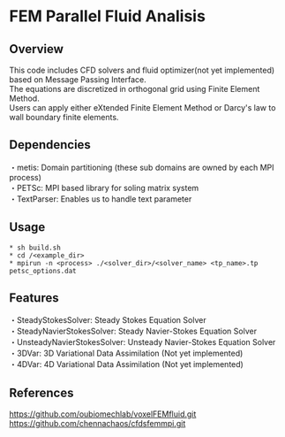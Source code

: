 # FEM Parallel Fluid Analisis
## Overview
This code includes CFD solvers and fluid optimizer(not yet implemented) based on Message Passing Interface. <br>
The equations are discretized in orthogonal grid using Finite Element Method. <br>
Users can apply either eXtended Finite Element Method or Darcy's law to wall boundary finite elements.
## Dependencies
・metis: Domain partitioning (these sub domains are owned by each MPI process) <br>
・PETSc: MPI based library for soling matrix system <br>
・TextParser: Enables us to handle text parameter
## Usage
    * sh build.sh
    * cd /<example_dir>
    * mpirun -n <process> ./<solver_dir>/<solver_name> <tp_name>.tp petsc_options.dat
## Features
・SteadyStokesSolver: Steady Stokes Equation Solver <br>
・SteadyNavierStokesSolver: Steady Navier-Stokes Equation Solver <br>
・UnsteadyNavierStokesSolver: Unsteady Navier-Stokes Equation Solver <br>
・3DVar: 3D Variational Data Assimilation (Not yet implemented) <br>
・4DVar: 4D Variational Data Assimilation (Not yet implemented) <br>
## References
https://github.com/oubiomechlab/voxelFEMfluid.git <br>
https://github.com/chennachaos/cfdsfemmpi.git
